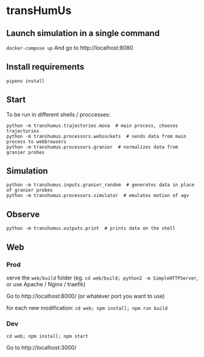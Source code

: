 # transHumUs

## Launch simulation in a single command

`docker-compose up`
And go to http://localhost:8080

## Install requirements

```
pipenv install
```

## Start

To be run in different shells / proccesses:

```
python -m transhumus.trajectories.mona  # main process, chooses trajectories
python -m transhumus.processors.websockets  # sends data from main process to webbrowsers
python -m transhumus.processors.granier  # normalizes data from granier probes
```

## Simulation

```
python -m transhumus.inputs.granier_random  # generates data in place of granier probes
python -m transhumus.processors.simulator  # emulates motion of agv
```

## Observe

```
python -m transhumus.outputs.print  # prints data on the shell
```

## Web

### Prod

serve the `web/build` folder (eg. `cd web/build; python2 -m SimpleHTTPServer`, or use Apache / Nginx / traefik)

Go to http://localhost:8000/ (or whatever port you want to use)

for each new modification: `cd web; npm install; npm run build`

### Dev

```
cd web; npm install; npm start
```

Go to http://localhost:3000/

